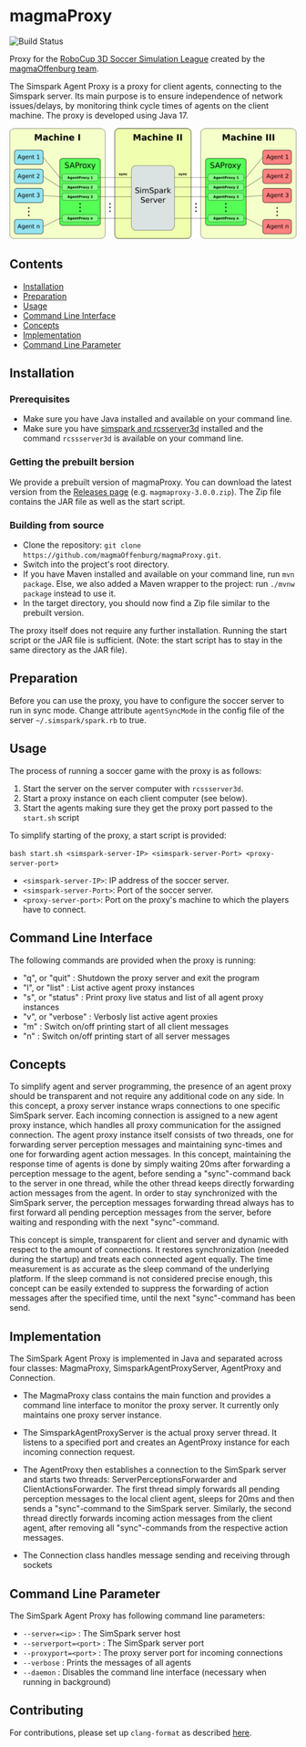 # magmaProxy

![Build Status](https://github.com/magmaOffenburg/magmaProxy/workflows/Build/badge.svg)

Proxy for the [RoboCup 3D Soccer Simulation League](http://wiki.robocup.org/wiki/Soccer_Simulation_League) created by the [magmaOffenburg team](http://robocup.hs-offenburg.de/).

The Simspark Agent Proxy is a proxy for client agents, connecting to the
Simspark server. Its main purpose is to ensure independence of network
issues/delays, by monitoring think cycle times of agents on the client machine.
The proxy is developed using Java 17.

![Runtime architecture](screenshots/magmaProxy.png)

## Contents

- [Installation](#installation)
- [Preparation](#preparation)
- [Usage](#usage)
- [Command Line Interface](#command-line-interface)
- [Concepts](#concepts)
- [Implementation](#implementation)
- [Command Line Parameter](#command-line-parameter)

## Installation

### Prerequisites
- Make sure you have Java installed and available on your command line.
- Make sure you have [simspark and rcsserver3d](https://gitlab.com/robocup-sim/SimSpark/-/wikis/home) installed and the command `rcssserver3d` is available on your command line.

### Getting the prebuilt bersion
We provide a prebuilt version of magmaProxy. You can download the latest version from the [Releases page](https://github.com/magmaOffenburg/magmaProxy/releases) (e.g. `magmaproxy-3.0.0.zip`). The Zip file contains the JAR file as well as the start script.

### Building from source
- Clone the repository: `git clone https://github.com/magmaOffenburg/magmaProxy.git`.
- Switch into the project's root directory.
- If you have Maven installed and available on your command line, run `mvn package`. Else, we also added a Maven wrapper to the project: run `./mvnw package` instead to use it.
- In the target directory, you should now find a Zip file similar to the prebuilt version.

The proxy itself does not require any further installation. Running the start script or the JAR file is sufficient. (Note: the start script has to stay in the same directory as the JAR file).

## Preparation
Before you can use the proxy, you have to configure the soccer server to run in sync mode.
Change attribute `agentSyncMode` in the config file of the server `~/.simspark/spark.rb` to true.

## Usage
The process of running a soccer game with the proxy is as follows:

1. Start the server on the server computer with `rcssserver3d`.
2. Start a proxy instance on each client computer (see below).
3. Start the agents making sure they get the proxy port passed to the `start.sh` script

To simplify starting of the proxy, a start script is provided:

`bash start.sh <simspark-server-IP> <simspark-server-Port> <proxy-server-port>`

- `<simspark-server-IP>`: IP address of the soccer server.
- `<simspark-server-Port>`: Port of the soccer server.
- `<proxy-server-port>`: Port on the proxy's machine to which the players have to connect.

## Command Line Interface

The following commands are provided when the proxy is running:

- "q", or "quit" : Shutdown the proxy server and exit the program
- "l", or "list" : List active agent proxy instances
- "s", or "status" : Print proxy live status and list of all agent proxy instances 
- "v", or "verbose" : Verbosly list active agent proxies
- "m" : Switch on/off printing start of all client messages
- "n" : Switch on/off printing start of all server messages

## Concepts
To simplify agent and server programming, the presence of an agent proxy should be transparent and not require any additional code on any side.
In this concept, a proxy server instance wraps connections to one specific SimSpark server. 
Each incoming connection is assigned to a new agent proxy instance, which handles all proxy communication for the assigned connection. 
The agent proxy instance itself consists of two threads, one for forwarding server perception messages and maintaining sync-times and one 
for forwarding agent action messages. In this concept, maintaining the response time of agents is done by simply waiting 20ms after 
forwarding a perception message to the agent, before sending a "sync"-command back to the server in one thread, while the other thread 
keeps directly forwarding action messages from the agent. In order to stay synchronized with the SimSpark server, 
the perception messages forwarding thread always has to first forward all pending perception messages from the server, 
before waiting and responding with the next "sync"-command. 

This concept is simple, transparent for client and server and dynamic with respect to the amount of connections. 
It restores synchronization (needed during the startup) and treats each connected agent equally. 
The time measurement is as accurate as the sleep command of the underlying platform. 
If the sleep command is not considered precise enough, this concept can be easily extended to suppress the forwarding of action
messages after the specified time, until the next "sync"-command has been send. 

## Implementation
The SimSpark Agent Proxy is implemented in Java and separated across four classes: 
MagmaProxy, SimsparkAgentProxyServer, AgentProxy and Connection. 

- The MagmaProxy class contains the main function and provides a command line interface to monitor the proxy server. 
It currently only maintains one proxy server instance. 

- The SimsparkAgentProxyServer is the actual proxy server thread. 
It listens to a specified port and creates an AgentProxy instance for each incoming connection request. 

- The AgentProxy then establishes a connection to the SimSpark server and starts two threads: 
ServerPerceptionsForwarder and ClientActionsForwarder. 
The first thread simply forwards all pending perception messages to the local client 
agent, sleeps for 20ms and then sends a "sync"-command to the SimSpark server. 
Similarly, the second thread directly forwards incoming action messages from the client agent, 
after removing all "sync"-commands from the respective action messages. 

- The Connection class handles message sending and receiving through sockets

## Command Line Parameter

The SimSpark Agent Proxy has following command line parameters:

- `--server=<ip>` : The SimSpark server host
- `--serverport=<port>` : The SimSpark server port 
- `--proxyport=<port>` : The proxy server port for incoming connections
- `--verbose` : Prints the messages of all agents
- `--daemon` : Disables the command line interface (necessary when running in background)

## Contributing

For contributions, please set up `clang-format` as described [here](https://github.com/hsoautonomy/formatting). 
